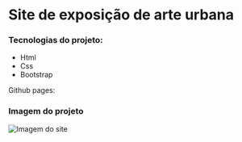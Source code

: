 # Site de exposição de arte urbana

### Tecnologias do projeto:
* Html
* Css
* Bootstrap

Github pages: 

### Imagem do projeto

![Imagem do site](img/printProject.png)